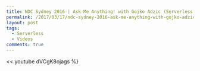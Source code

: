 ```yaml
---
title: NDC Sydney 2016 | Ask Me Anything! with Gojko Adzic (Serverless Architectures)
permalink: /2017/03/17/ndc-sydney-2016-ask-me-anything-with-gojko-adzic-serverless-architectures/
layout: post
tags:
  - Serverless
  - Videos
comments: true
---
```


<< youtube dVCgK8ojags %}
